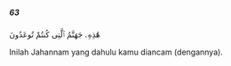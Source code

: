 ##### 63

<span class="ayah">هَٰذِهِۦ جَهَنَّمُ ٱلَّتِى كُنتُمْ تُوعَدُونَ</span>

<span class="ayah_translation">Inilah Jahannam yang dahulu kamu diancam (dengannya).</span>
